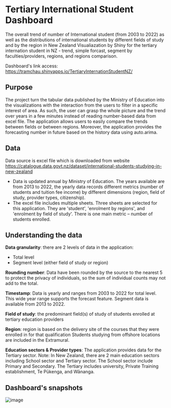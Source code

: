 # Tertiary International Student Dashboard

The overall trend of number of International student (from 2003 to 2022) as well as the distributions of international students by different fields of study and by the region in New Zealand
Visualiazation by Shiny for the tertiary internation student in NZ - trend, simple forcast, segment by faculties/providers, regions, and regions comparison.

Dashboard's link access: https://tramchau.shinyapps.io/TertiaryInternationStudentNZ/

## Purpose

The project turn the tabular data published by the Ministry of Education into the visualizations with the interaction from the users to filter in a specific interest of area. As such, the user can grasp the whole picture and the trend over years in a few minutes instead of reading number-based data from excel file. The application allows users to easily compare the trends between fields or between regions. Moreover, the application provides the forecasting number in future based on the history data using auto.arima.

## Data

Data source is excel file which is downloaded from website https://catalogue.data.govt.nz/dataset/international-students-studying-in-new-zealand

- Data is updated annual by Ministry of Education. The years available are from 2013 to 2022, the yearly data records different metrics (number of students and tuition fee income) by different dimensions (region, field of study, provider types, citizenship).
- The excel file includes multiple sheets. Three sheets are selected for this application. They are 'student', 'enrolment by regions', and 'enrolment by field of study'. There is one main metric – number of students enrolled.
  

## Understanding the data

 **Data granularity**: there are 2 levels of data in the application:
- Total level
- Segment level (either field of study or region)
  
**Rounding number**: Data have been rounded by the source to the nearest 5 to protect the privacy of individuals, so the sum of individual counts may not add to the total.

**Timestamp**: Data is yearly and ranges from 2003 to 2022 for total level. This wide year range supports the forecast feature. Segment data is available from 2013 to 2022.

**Field of study**: the predominant field(s) of study of students enrolled at tertiary education providers 

**Region**: region is based on the delivery site of the courses that they were enrolled in for that qualification Students studying from offshore locations are included in the Extramural.

**Education sectors & Provider types**: The application provides data for the Tertiary sector. Note: In New Zealand, there are 2 main education sectors including School sector and Tertiary sector. The School sector include Primary and Secondary. The Tertiary includes university, Private Training establishment, Te Pūkenga, and Wānanga.

## Dashboard's snapshots

![image](https://github.com/tramchau/TertiaryInternationalStudent/assets/17041836/4bb9e58f-8fbc-4c7f-8c03-ab8d41c63de2)

